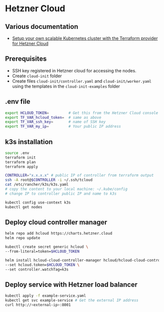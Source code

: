 # Hetzner Cloud

## Various documentation

- [Setup your own scalable Kubernetes cluster with the Terraform provider for Hetzner Cloud](https://community.hetzner.com/tutorials/setup-your-own-scalable-kubernetes-cluster)

## Prerequisites

- SSH key registered in Hetzner cloud for accessing the nodes.
- Create `cloud-init` folder
- Create files `cloud-init/controller.yaml` and `cloud-init/worker.yaml` using the templates in the `cloud-init-examples` folder

## .env file

```bash
export HCLOUD_TOKEN=         # Get this from the Hetzner Cloud console
export TF_VAR_hcloud_token=  # same as above
export TF_VAR_ssh_key=       # name of SSH key
export TF_VAR_my_ip=         # Your public IP address
```

## k3s installation

```bash
source .env
terraform init
terraform plan
terraform apply

CONTROLLER="x.x.x.x" # public IP of controller from terraform output
ssh -A root@$CONTROLLER -i ~/.ssh/tcloud
cat /etc/rancher/k3s/k3s.yaml
# copy the content to your local machine: ~/.kube/config
# change IP to controller public IP and name to k3s

kubectl config use-context k3s
kubectl get nodes
```

## Deploy cloud controller manager

```bash
helm repo add hcloud https://charts.hetzner.cloud
helm repo update

kubectl create secret generic hcloud \
--from-literal=token=$HCLOUD_TOKEN

helm install hcloud-cloud-controller-manager hcloud/hcloud-cloud-controller-manager \
--set hcloud.token=$HCLOUD_TOKEN \
--set controller.watchTag=k3s  
```

## Deploy service with Hetzner load balancer

```bash
kubectl apply -f example-service.yaml
kubectl get svc example-service # Get the external IP address
curl http://<external-ip>:8001
```
